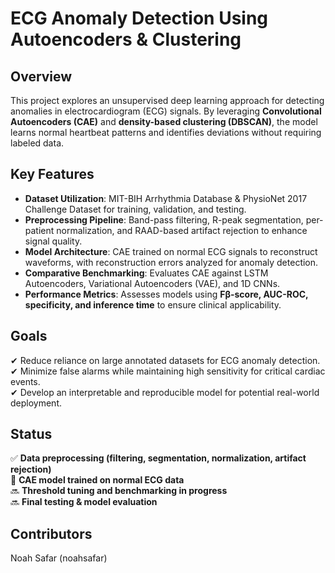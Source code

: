 # ECG Anomaly Detection Using Autoencoders & Clustering

## Overview  
This project explores an unsupervised deep learning approach for detecting anomalies in electrocardiogram (ECG) signals. By leveraging **Convolutional Autoencoders (CAE)** and **density-based clustering (DBSCAN)**, the model learns normal heartbeat patterns and identifies deviations without requiring labeled data.

## Key Features  
- **Dataset Utilization**: MIT-BIH Arrhythmia Database & PhysioNet 2017 Challenge Dataset for training, validation, and testing.  
- **Preprocessing Pipeline**: Band-pass filtering, R-peak segmentation, per-patient normalization, and RAAD-based artifact rejection to enhance signal quality.  
- **Model Architecture**: CAE trained on normal ECG signals to reconstruct waveforms, with reconstruction errors analyzed for anomaly detection.  
- **Comparative Benchmarking**: Evaluates CAE against LSTM Autoencoders, Variational Autoencoders (VAE), and 1D CNNs.  
- **Performance Metrics**: Assesses models using **Fβ-score, AUC-ROC, specificity, and inference time** to ensure clinical applicability.  

## Goals  
✔ Reduce reliance on large annotated datasets for ECG anomaly detection.  
✔ Minimize false alarms while maintaining high sensitivity for critical cardiac events.  
✔ Develop an interpretable and reproducible model for potential real-world deployment.  

## Status  
✅ **Data preprocessing (filtering, segmentation, normalization, artifact rejection)**  
🚧 **CAE model trained on normal ECG data**  
🔜 **Threshold tuning and benchmarking in progress**  
🔜 **Final testing & model evaluation**  

## Contributors
Noah Safar (noahsafar) 
